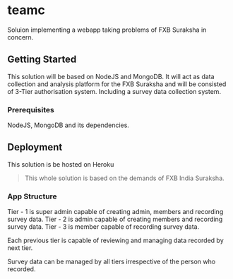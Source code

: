 # teamc

Soluion implementing a webapp taking problems of FXB Suraksha in concern.

## Getting Started

This solution will be based on NodeJS and MongoDB.
It will act as data collection and analysis platform for the FXB Suraksha and will be consisted of 3-Tier authorisation system.
Including a survey data collection system.

### Prerequisites

NodeJS, MongoDB and its dependencies.

## Deployment

This solution is be hosted on Heroku

> This whole solution is based on the demands of FXB India Suraksha.

### App Structure

Tier - 1 is super admin capable of creating admin, members and recording survey data.
Tier - 2 is admin capable of creating members and recording survey data.
Tier - 3 is member capable of recording survey data.

Each previous tier is capable of reviewing and managing data recorded by next tier.

Survey data can be managed by all tiers irrespective of the person who recorded.
